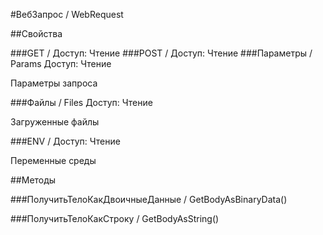
#ВебЗапрос / WebRequest

##Свойства
    
###GET / 
Доступ: Чтение
###POST / 
Доступ: Чтение
###Параметры / Params
Доступ: Чтение
    
    
Параметры запроса


  
  
###Файлы / Files
Доступ: Чтение
    
    
Загруженные файлы


  
  
###ENV / 
Доступ: Чтение
    
    
Переменные среды


  
  
##Методы
    
###ПолучитьТелоКакДвоичныеДанные / GetBodyAsBinaryData()
    
###ПолучитьТелоКакСтроку / GetBodyAsString()
    